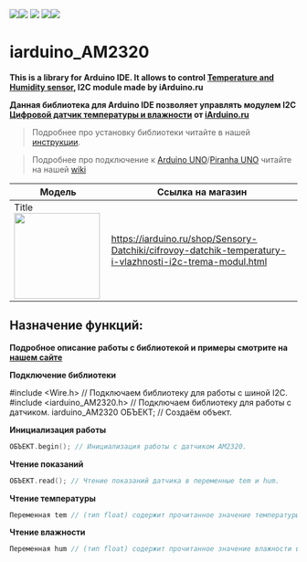 [![](https://iarduino.ru/img/logo.svg)](https://iarduino.ru)[![](https://wiki.iarduino.ru/img/git-shop.svg?3)](https://iarduino.ru) [![](https://wiki.iarduino.ru/img/git-wiki.svg?2)](https://wiki.iarduino.ru) [![](https://wiki.iarduino.ru/img/git-lesson.svg?2)](https://lesson.iarduino.ru)[![](https://wiki.iarduino.ru/img/git-forum.svg?2)](http://forum.trema.ru)

# iarduino_AM2320

**This is a library for Arduino IDE. It allows to control [Temperature and Humidity sensor](https://iarduino.ru/shop/Sensory-Datchiki/cifrovoy-datchik-temperatury-i-vlazhnosti-i2c-trema-modul.html), I2C module made by iArduino.ru**

**Данная библиотека для Arduino IDE позволяет управлять модулем I2C [Цифровой датчик температуры и влажности](https://iarduino.ru/shop/Sensory-Datchiki/cifrovoy-datchik-temperatury-i-vlazhnosti-i2c-trema-modul.html) от [iArduino.ru](https://iarduino.ru)**

> Подробнее про установку библиотеки читайте в нашей [инструкции](https://wiki.iarduino.ru/page/Installing_libraries/).

> Подробнее про подключение к [Arduino UNO](https://iarduino.ru/shop/boards/arduino-uno-r3.html)/[Piranha UNO](https://iarduino.ru/shop/boards/piranha-uno-r3.html) читайте на нашей [wiki](https://wiki.iarduino.ru/page/cifrovoy-datchik-temperatury-i-vlazhnosti-i2c-trema-modul/#h3_3)


| Модель | Ссылка на магазин |
|---|---|
| Title <img src="https://wiki.iarduino.ru/img/resources/703/703.svg" width="150px"></img>| https://iarduino.ru/shop/Sensory-Datchiki/cifrovoy-datchik-temperatury-i-vlazhnosti-i2c-trema-modul.html |


## Назначение функций:

**Подробное описание работы с библиотекой и примеры смотрите на [нашем сайте](https://wiki.iarduino.ru/page/cifrovoy-datchik-temperatury-i-vlazhnosti-i2c-trema-modul/#h3_6)**

**Подключение библиотеки**

#include <Wire.h> // Подключаем библиотеку для работы с шиной I2C.
#include <iarduino_AM2320.h> // Подключаем библиотеку для работы с датчиком.
iarduino_AM2320 ОБЪЕКТ; // Создаём объект.

**Инициализация работы** 

```C++
ОБЪЕКТ.begin(); // Инициализация работы с датчиком AM2320.
```

**Чтение показаний** 

```C++
ОБЪЕКТ.read(); // Чтение показаний датчика в переменные tem и hum.
```

**Чтение температуры**

```C++
Переменная tem // (тип float) содержит прочитанное значение температуры окружающей среды в °C
```

**Чтение влажности**

```C++
Переменная hum // (тип float) содержит прочитанное значение влажности в %
```

